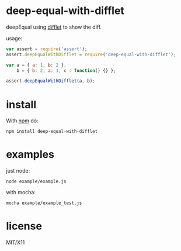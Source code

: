 deep-equal-with-difflet
====================

deepEqual using [difflet](https://github.com/substack/difflet) to show the diff.

usage:

``` js
var assert = require('assert');
assert.deepEqualWithDifflet = require('deep-equal-with-difflet');

var a = { a: 1, b: 2 },
    b = { b: 2, a: 1, c : function() {} };

assert.deepEqualWithDifflet(a, b);
```

install
=======

With [npm](http://npmjs.org) do:

```
npm install deep-equal-with-difflet
```

examples
====
just node:
```
node example/example.js
```

with mocha:

```
mocha example/example_test.js
```

license
=======

MIT/X11
